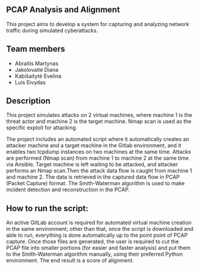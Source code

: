 ## PCAP Analysis and Alignment

This project aims to develop a system for capturing and analyzing network traffic during simulated cyberattacks.

## Team members

- Abraitis Martynas
- Jakolovaitė Diana 
- Kabišaitytė Evelina
- Luis Eivydas

## Description

This project simulates attacks on 2 virtual machines, where machine 1 is the threat actor and machine 2 is the target machine. Nmap scan is used as the specific exploit for attacking.

The project includes an automated script where it automatically creates an attacker machine and a target machine in the Gitlab environment, and it enables two tcpdump instances on two machines at the same time. Attacks are performed (Nmap scan) from machine 1 to machine 2 at the same time via Ansible. Target machine is left waiting to be attacked, and attacker performs an Nmap scan.Then the attack data flow is caught from machine 1 and machine 2. The data is retrieved in the captured data flow in PCAP (Packet Capture) format.
The Smith-Waterman algorithm is used to make incident detection and reconstruction in the PCAP. 

## How to run the script:

An active GitLab account is required for automated virtual machine creation in the same environment; other than that, once the script is downloaded and able to run, everything is done automatically up to the point point of PCAP capture. Once those files are generated, the user is required to cut the PCAP file into smaller portions (for easier and faster analysis) and put them to the Smith-Waterman algorithm manually, using their preferred Python environment. The end result is a score of alignment. 

